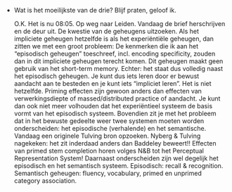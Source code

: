 - Wat is het moeilijkste van de drie? Blijf praten, geloof ik.
  
  O.K. Het is nu 08:05. Op weg naar Leiden. Vandaag de brief herschrijven en de deur uit. De kwestie van de geheugens uitzoeken. Als het impliciete geheugen hetzelfde is als het experiëntiële geheugen, dan zitten we met een groot probleem: De kenmerken die ik aan het “episodisch geheugen” toeschreef, incl. encoding specificity, zouden dan in dit impliciete geheugen terecht komen. Dit geheugen maakt geen gebruik van het short-term memory. Echter: het staat dus volledig naast het episodisch geheugen. Je kunt dus iets leren door er bewust aandacht aan te besteden en je kunt iets “impliciet leren”. Het is niet hetzelfde. Priming effecten zijn gewoon anders dan effecten van verwerkingsdiepte of massed/distributed practice of aandacht. Je kunt dan ook niet meer volhouden dat het experiëntieel systeem de basis vormt van het episodisch systeem. Bovendien zit je met het probleem dat in het bewuste gedeelte weer twee systemen moeten worden onderscheiden: het episodische (verhalende) en het semantische. Vandaag een originele Tulving bron opzoeken. Nyberg & Tulving nagekeken: het zit inderdaad anders dan Baddeley beweert!! Effecten van primed stem completion horen volges N&B tot het Perceptual Representation System! Daarnaast onderscheiden zijn wel degelijk het episodisch en het semantisch systeem. Episodisch: recall & recognition. Semantisch  geheugen: fluency, vocabulary, primed en unprimed category association.